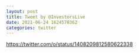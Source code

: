 ```yaml
--- 
layout: post 
title: Tweet by @InvestorsLive 
date: 2021-06-24 1624578362 
categories: twitter 
--- 
```

https://twitter.com/o/status/1408209812580622338
